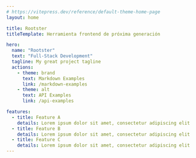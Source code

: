 ```yaml
---
# https://vitepress.dev/reference/default-theme-home-page
layout: home

title: Rootster
titleTemplate: Herramienta frontend de próxima generación

hero:
  name: "Rootster"
  text: "Full-Stack Development"
  tagline: My great project tagline
  actions:
    - theme: brand
      text: Markdown Examples
      link: /markdown-examples
    - theme: alt
      text: API Examples
      link: /api-examples

features:
  - title: Feature A
    details: Lorem ipsum dolor sit amet, consectetur adipiscing elit
  - title: Feature B
    details: Lorem ipsum dolor sit amet, consectetur adipiscing elit
  - title: Feature C
    details: Lorem ipsum dolor sit amet, consectetur adipiscing elit
---
```

